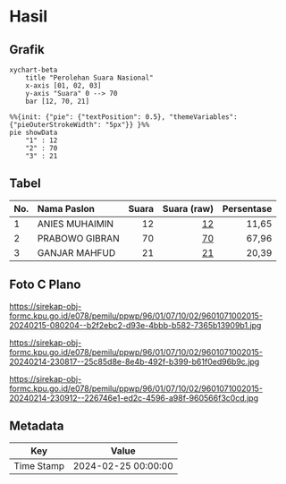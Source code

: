 # Hasil

## Grafik

```mermaid
xychart-beta
    title "Perolehan Suara Nasional"
    x-axis [01, 02, 03]
    y-axis "Suara" 0 --> 70
    bar [12, 70, 21]
```

```mermaid
%%{init: {"pie": {"textPosition": 0.5}, "themeVariables": {"pieOuterStrokeWidth": "5px"}} }%%
pie showData
    "1" : 12
    "2" : 70
    "3" : 21
```

## Tabel

| No. | Nama Paslon    | Suara | Suara (raw) | Persentase |
|:--- |:-------------- | -----:| -----------:| ----------:|
| 1   | ANIES MUHAIMIN | 12    | [12][p-1]   | 11,65      |
| 2   | PRABOWO GIBRAN | 70    | [70][p-2]   | 67,96      |
| 3   | GANJAR MAHFUD  | 21    | [21][p-3]   | 20,39      |


[p-1]: https://github.com/gigit-pemilu/pemilu-2024/blob/main/pilpres/hitung-suara/sub/96-papua-barat-daya/sub/01-sorong/sub/07-aimas/sub/1002-malawili/sub/015-tps/sub/paslon-1.txt
[p-2]: https://github.com/gigit-pemilu/pemilu-2024/blob/main/pilpres/hitung-suara/sub/96-papua-barat-daya/sub/01-sorong/sub/07-aimas/sub/1002-malawili/sub/015-tps/sub/paslon-2.txt
[p-3]: https://github.com/gigit-pemilu/pemilu-2024/blob/main/pilpres/hitung-suara/sub/96-papua-barat-daya/sub/01-sorong/sub/07-aimas/sub/1002-malawili/sub/015-tps/sub/paslon-3.txt

## Foto C Plano

https://sirekap-obj-formc.kpu.go.id/e078/pemilu/ppwp/96/01/07/10/02/9601071002015-20240215-080204--b2f2ebc2-d93e-4bbb-b582-7365b13909b1.jpg

https://sirekap-obj-formc.kpu.go.id/e078/pemilu/ppwp/96/01/07/10/02/9601071002015-20240214-230817--25c85d8e-8e4b-492f-b399-b61f0ed96b9c.jpg

https://sirekap-obj-formc.kpu.go.id/e078/pemilu/ppwp/96/01/07/10/02/9601071002015-20240214-230912--226746e1-ed2c-4596-a98f-960566f3c0cd.jpg


## Metadata

| Key        | Value               |
| ---------- | ------------------- |
| Time Stamp | 2024-02-25 00:00:00 |



